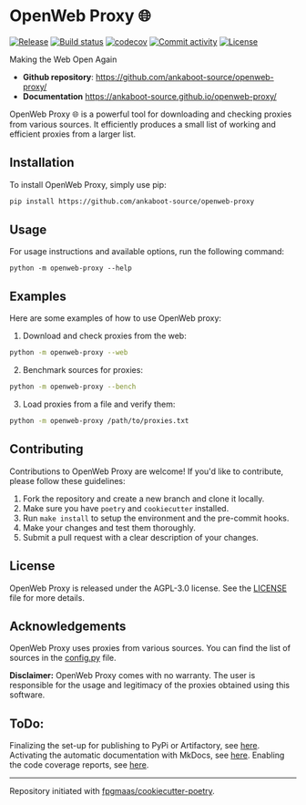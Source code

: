 # OpenWeb Proxy 🌐

[![Release](https://img.shields.io/github/v/release/ankaboot-source/openweb-proxy)](https://img.shields.io/github/v/release/ankaboot-source/openweb-proxy)
[![Build status](https://img.shields.io/github/actions/workflow/status/ankaboot-source/openweb-proxy/main.yml?branch=main)](https://github.com/ankaboot-source/openweb-proxy/actions/workflows/main.yml?query=branch%3Amain)
[![codecov](https://codecov.io/gh/ankaboot-source/openweb-proxy/branch/main/graph/badge.svg)](https://codecov.io/gh/ankaboot-source/openweb-proxy)
[![Commit activity](https://img.shields.io/github/commit-activity/m/ankaboot-source/openweb-proxy)](https://img.shields.io/github/commit-activity/m/ankaboot-source/openweb-proxy)
[![License](https://img.shields.io/github/license/ankaboot-source/openweb-proxy)](https://img.shields.io/github/license/ankaboot-source/openweb-proxy)

Making the Web Open Again

- **Github repository**: <https://github.com/ankaboot-source/openweb-proxy/>
- **Documentation** <https://ankaboot-source.github.io/openweb-proxy/>

OpenWeb Proxy 🌐 is a powerful tool for downloading and checking proxies from various sources. It efficiently produces a small list of working and efficient proxies from a larger list.

## Installation

To install OpenWeb Proxy, simply use pip:

```sh
pip install https://github.com/ankaboot-source/openweb-proxy
```

## Usage

For usage instructions and available options, run the following command:

```
python -m openweb-proxy --help
```

## Examples

Here are some examples of how to use OpenWeb proxy:

1. Download and check proxies from the web:
```sh
python -m openweb-proxy --web
```

2. Benchmark sources for proxies:

```sh
python -m openweb-proxy --bench
```

3. Load proxies from a file and verify them:

```sh
python -m openweb-proxy /path/to/proxies.txt
```


## Contributing

Contributions to OpenWeb Proxy are welcome! If you'd like to contribute, please follow these guidelines:

1. Fork the repository and create a new branch and clone it locally.
2. Make sure you have `poetry` and `cookiecutter` installed.
3. Run `make install` to setup the environment and the pre-commit hooks.
4. Make your changes and test them thoroughly.
5. Submit a pull request with a clear description of your changes.

## License

OpenWeb Proxy is released under the AGPL-3.0 license. See the [LICENSE](/LICENSE) file for more details.

## Acknowledgements

OpenWeb Proxy uses proxies from various sources. You can find the list of sources in the [config.py](/openweb_proxy/config.py) file.

**Disclaimer:** OpenWeb Proxy comes with no warranty. The user is responsible for the usage and legitimacy of the proxies obtained using this software.

## ToDo:
Finalizing the set-up for publishing to PyPi or Artifactory, see
[here](https://fpgmaas.github.io/cookiecutter-poetry/features/publishing/#set-up-for-pypi).
Activating the automatic documentation with MkDocs, see
[here](https://fpgmaas.github.io/cookiecutter-poetry/features/mkdocs/#enabling-the-documentation-on-github).
Enabling the code coverage reports, see [here](https://fpgmaas.github.io/cookiecutter-poetry/features/codecov/).

---

Repository initiated with [fpgmaas/cookiecutter-poetry](https://github.com/fpgmaas/cookiecutter-poetry).
